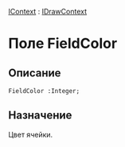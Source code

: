 ﻿---
Link: .IDrawContext.@FieldColor
---

[IContext](..\IContext.Default) : [IDrawContext](Default)

# Поле FieldColor

## Описание

    FieldColor :Integer;

## Назначение

Цвет ячейки.
